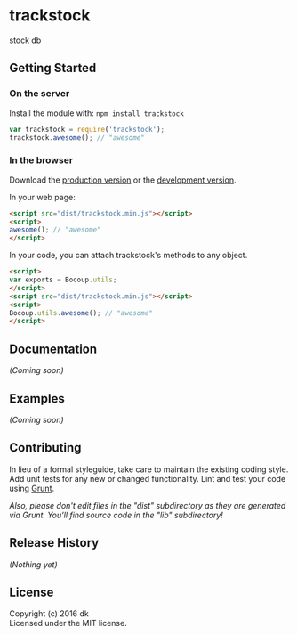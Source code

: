 # trackstock

stock db

## Getting Started
### On the server
Install the module with: `npm install trackstock`

```javascript
var trackstock = require('trackstock');
trackstock.awesome(); // "awesome"
```

### In the browser
Download the [production version][min] or the [development version][max].

[min]: https://raw.github.com/dkluffy/dkluff-code/master/dist/trackstock.min.js
[max]: https://raw.github.com/dkluffy/dkluff-code/master/dist/trackstock.js

In your web page:

```html
<script src="dist/trackstock.min.js"></script>
<script>
awesome(); // "awesome"
</script>
```

In your code, you can attach trackstock's methods to any object.

```html
<script>
var exports = Bocoup.utils;
</script>
<script src="dist/trackstock.min.js"></script>
<script>
Bocoup.utils.awesome(); // "awesome"
</script>
```

## Documentation
_(Coming soon)_

## Examples
_(Coming soon)_

## Contributing
In lieu of a formal styleguide, take care to maintain the existing coding style. Add unit tests for any new or changed functionality. Lint and test your code using [Grunt](http://gruntjs.com/).

_Also, please don't edit files in the "dist" subdirectory as they are generated via Grunt. You'll find source code in the "lib" subdirectory!_

## Release History
_(Nothing yet)_

## License
Copyright (c) 2016 dk  
Licensed under the MIT license.
